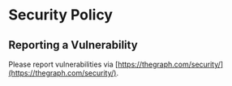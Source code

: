 # Security Policy

## Reporting a Vulnerability

Please report vulnerabilities via [https://thegraph.com/security/](https://thegraph.com/security/).

